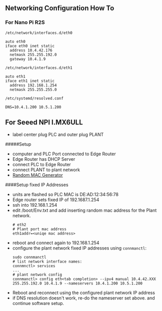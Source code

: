 ## Networking Configuration How To
### For Nano Pi R2S

`/etc/network/interfaces.d/eth0`
```
auto eth0
iface eth0 inet static
  address 10.4.42.176
  netmask 255.255.192.0
  gateway 10.4.1.9
```
 
`/etc/network/interfaces.d/eth1`
```
auto eth1
iface eth1 inet static
  address 192.168.1.254
  netmask 255.255.255.0
```
 
`/etc/systemd/resolved.conf`
```
DNS=10.4.1.200 10.5.1.200
```

## For Seeed NPI I.MX6ULL
- label center plug PLC and outer plug PLANT

#####Setup

- computer and PLC Port connected to Edge Router
- Edge Router has DHCP Server 
- connect PLC to Edge Router
- connect PLANT to plant network
- [Random MAC Generator](https://www.hellion.org.uk/cgi-bin/randmac.pl?scope=local&type=unicast)

####Setup fixed IP Addresses
- units are flashed so PLC MAC is DE:AD:12:34:56:78
- Edge router sets fixed IP of 192.1687.1.254
- ssh into 192.168.1.254
- edit /boot/Env.txt and add inserting random mac address for the Plant network.
    ```
    # eth2
    # Plant port mac address
    eth1addr=<uniqe mac address>
    ```
- reboot and connect again to 192.168.1.254 
- configure the plant network fixed IP addresses using `connmanctl`:
    ```
    sudo connmanctl
    # list network interface names:
    connmnctl> services
    ...
    # plant network config
    connmanctl> config eth<tab completion> --ipv4 manual 10.4.42.XXX 255.255.192.0 10.4.1.9 --nameservers 10.4.1.200 10.5.1.200
    ```
- Reboot and reconnect using the configured plant network IP address 
- if DNS resolution doesn't work, re-do the nameserver set above. 
and continue software setup.
 
